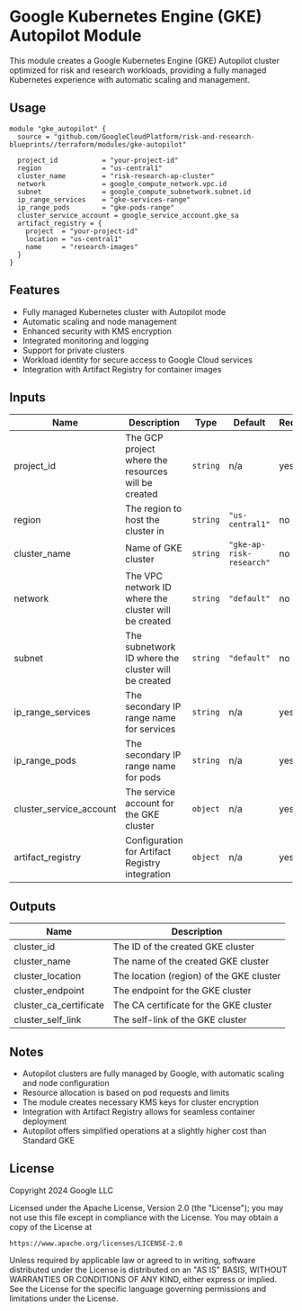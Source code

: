 # Google Kubernetes Engine (GKE) Autopilot Module

This module creates a Google Kubernetes Engine (GKE) Autopilot cluster optimized for risk and research workloads, providing a fully managed Kubernetes experience with automatic scaling and management.

## Usage

```hcl
module "gke_autopilot" {
  source = "github.com/GoogleCloudPlatform/risk-and-research-blueprints//terraform/modules/gke-autopilot"

  project_id           = "your-project-id"
  region               = "us-central1"
  cluster_name         = "risk-research-ap-cluster"
  network              = google_compute_network.vpc.id
  subnet               = google_compute_subnetwork.subnet.id
  ip_range_services    = "gke-services-range"
  ip_range_pods        = "gke-pods-range"
  cluster_service_account = google_service_account.gke_sa
  artifact_registry = {
    project  = "your-project-id"
    location = "us-central1"
    name     = "research-images"
  }
}
```

## Features

- Fully managed Kubernetes cluster with Autopilot mode
- Automatic scaling and node management
- Enhanced security with KMS encryption
- Integrated monitoring and logging
- Support for private clusters
- Workload identity for secure access to Google Cloud services
- Integration with Artifact Registry for container images

## Inputs

| Name | Description | Type | Default | Required |
|------|-------------|------|---------|----------|
| project_id | The GCP project where the resources will be created | `string` | n/a | yes |
| region | The region to host the cluster in | `string` | `"us-central1"` | no |
| cluster_name | Name of GKE cluster | `string` | `"gke-ap-risk-research"` | no |
| network | The VPC network ID where the cluster will be created | `string` | `"default"` | no |
| subnet | The subnetwork ID where the cluster will be created | `string` | `"default"` | no |
| ip_range_services | The secondary IP range name for services | `string` | n/a | yes |
| ip_range_pods | The secondary IP range name for pods | `string` | n/a | yes |
| cluster_service_account | The service account for the GKE cluster | `object` | n/a | yes |
| artifact_registry | Configuration for Artifact Registry integration | `object` | n/a | yes |

## Outputs

| Name | Description |
|------|-------------|
| cluster_id | The ID of the created GKE cluster |
| cluster_name | The name of the created GKE cluster |
| cluster_location | The location (region) of the GKE cluster |
| cluster_endpoint | The endpoint for the GKE cluster |
| cluster_ca_certificate | The CA certificate for the GKE cluster |
| cluster_self_link | The self-link of the GKE cluster |

## Notes

- Autopilot clusters are fully managed by Google, with automatic scaling and node configuration
- Resource allocation is based on pod requests and limits
- The module creates necessary KMS keys for cluster encryption
- Integration with Artifact Registry allows for seamless container deployment
- Autopilot offers simplified operations at a slightly higher cost than Standard GKE

## License

Copyright 2024 Google LLC

Licensed under the Apache License, Version 2.0 (the "License");
you may not use this file except in compliance with the License.
You may obtain a copy of the License at

    https://www.apache.org/licenses/LICENSE-2.0

Unless required by applicable law or agreed to in writing, software
distributed under the License is distributed on an "AS IS" BASIS,
WITHOUT WARRANTIES OR CONDITIONS OF ANY KIND, either express or implied.
See the License for the specific language governing permissions and
limitations under the License.